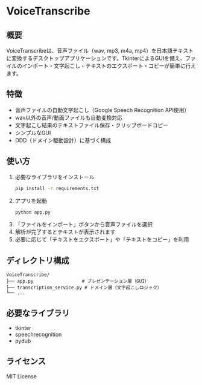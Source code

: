 # VoiceTranscribe

## 概要
VoiceTranscribeは、音声ファイル（wav, mp3, m4a, mp4）を日本語テキストに変換するデスクトップアプリケーションです。TkinterによるGUIを備え、ファイルのインポート・文字起こし・テキストのエクスポート・コピーが簡単に行えます。

## 特徴
- 音声ファイルの自動文字起こし（Google Speech Recognition API使用）
- wav以外の音声/動画ファイルも自動変換対応
- 文字起こし結果のテキストファイル保存・クリップボードコピー
- シンプルなGUI
- DDD（ドメイン駆動設計）に基づく構成

## 使い方
1. 必要なライブラリをインストール
   ```sh
   pip install -r requirements.txt
   ```
2. アプリを起動
   ```sh
   python app.py
   ```
3. 「ファイルをインポート」ボタンから音声ファイルを選択
4. 解析が完了するとテキストが表示されます
5. 必要に応じて「テキストをエクスポート」や「テキストをコピー」を利用

## ディレクトリ構成
```
VoiceTranscribe/
├── app.py                  # プレゼンテーション層（GUI）
├── transcription_service.py # ドメイン層（文字起こしロジック）
└── ...
```

## 必要なライブラリ
- tkinter
- speechrecognition
- pydub

## ライセンス
MIT License
